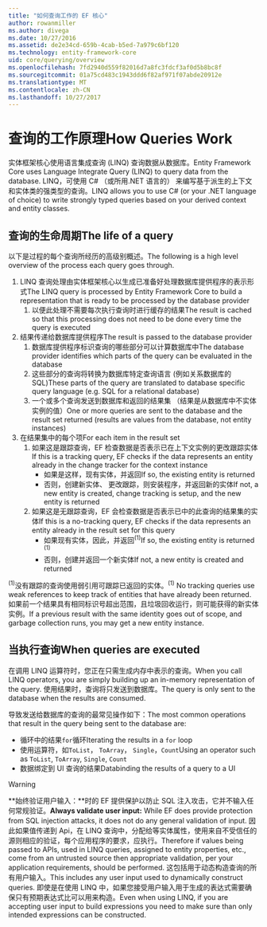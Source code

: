 ```yaml
---
title: "如何查询工作的 EF 核心"
author: rowanmiller
ms.author: divega
ms.date: 10/27/2016
ms.assetid: de2e34cd-659b-4cab-b5ed-7a979c6bf120
ms.technology: entity-framework-core
uid: core/querying/overview
ms.openlocfilehash: 7fd2940d559f82016d7a8fc3fdcf3af0d5b8bc8f
ms.sourcegitcommit: 01a75cd483c1943ddd6f82af971f07abde20912e
ms.translationtype: MT
ms.contentlocale: zh-CN
ms.lasthandoff: 10/27/2017
---
```

# <a name="how-queries-work"></a><span data-ttu-id="70b4c-102">查询的工作原理</span><span class="sxs-lookup"><span data-stu-id="70b4c-102">How Queries Work</span></span>

<span data-ttu-id="70b4c-103">实体框架核心使用语言集成查询 (LINQ) 查询数据从数据库。</span><span class="sxs-lookup"><span data-stu-id="70b4c-103">Entity Framework Core uses Language Integrate Query (LINQ) to query data from the database.</span></span> <span data-ttu-id="70b4c-104">LINQ，可使用 C# （或所用.NET 语言的） 来编写基于派生的上下文和实体类的强类型的查询。</span><span class="sxs-lookup"><span data-stu-id="70b4c-104">LINQ allows you to use C# (or your .NET language of choice) to write strongly typed queries based on your derived context and entity classes.</span></span>

## <a name="the-life-of-a-query"></a><span data-ttu-id="70b4c-105">查询的生命周期</span><span class="sxs-lookup"><span data-stu-id="70b4c-105">The life of a query</span></span>

<span data-ttu-id="70b4c-106">以下是过程的每个查询所经历的高级别概述。</span><span class="sxs-lookup"><span data-stu-id="70b4c-106">The following is a high level overview of the process each query goes through.</span></span>

1. <span data-ttu-id="70b4c-107">LINQ 查询处理由实体框架核心以生成已准备好处理数据库提供程序的表示形式</span><span class="sxs-lookup"><span data-stu-id="70b4c-107">The LINQ query is processed by Entity Framework Core to build a representation that is ready to be processed by the database provider</span></span>
   1. <span data-ttu-id="70b4c-108">以便此处理不需要每次执行查询时进行缓存的结果</span><span class="sxs-lookup"><span data-stu-id="70b4c-108">The result is cached so that this processing does not need to be done every time the query is executed</span></span>
2. <span data-ttu-id="70b4c-109">结果传递给数据库提供程序</span><span class="sxs-lookup"><span data-stu-id="70b4c-109">The result is passed to the database provider</span></span>
   1. <span data-ttu-id="70b4c-110">数据库提供程序标识查询的哪些部分可以计算数据库中</span><span class="sxs-lookup"><span data-stu-id="70b4c-110">The database provider identifies which parts of the query can be evaluated in the database</span></span>
   2. <span data-ttu-id="70b4c-111">这些部分的查询将转换为数据库特定查询语言 (例如关系数据库的 SQL)</span><span class="sxs-lookup"><span data-stu-id="70b4c-111">These parts of the query are translated to database specific query language (e.g. SQL for a relational database)</span></span>
   3. <span data-ttu-id="70b4c-112">一个或多个查询发送到数据库和返回的结果集 （结果是从数据库中不实体实例的值）</span><span class="sxs-lookup"><span data-stu-id="70b4c-112">One or more queries are sent to the database and the result set returned (results are values from the database, not entity instances)</span></span>
3. <span data-ttu-id="70b4c-113">在结果集中的每个项</span><span class="sxs-lookup"><span data-stu-id="70b4c-113">For each item in the result set</span></span>
   1. <span data-ttu-id="70b4c-114">如果这是跟踪查询，EF 检查数据是否表示已在上下文实例的更改跟踪实体</span><span class="sxs-lookup"><span data-stu-id="70b4c-114">If this is a tracking query, EF checks if the data represents an entity already in the change tracker for the context instance</span></span>
      * <span data-ttu-id="70b4c-115">如果是这样，现有实体，并返回</span><span class="sxs-lookup"><span data-stu-id="70b4c-115">If so, the existing entity is returned</span></span>
      * <span data-ttu-id="70b4c-116">否则，创建新实体、 更改跟踪，则安装程序，并返回新的实体</span><span class="sxs-lookup"><span data-stu-id="70b4c-116">If not, a new entity is created, change tracking is setup, and the new entity is returned</span></span>
   2. <span data-ttu-id="70b4c-117">如果这是无跟踪查询，EF 会检查数据是否表示已中的此查询的结果集的实体</span><span class="sxs-lookup"><span data-stu-id="70b4c-117">If this is a no-tracking query, EF checks if the data represents an entity already in the result set for this query</span></span>
      * <span data-ttu-id="70b4c-118">如果现有实体，因此，并返回<sup>(1)</sup></span><span class="sxs-lookup"><span data-stu-id="70b4c-118">If so, the existing entity is returned <sup>(1)</sup></span></span>
      * <span data-ttu-id="70b4c-119">否则，创建并返回一个新实体</span><span class="sxs-lookup"><span data-stu-id="70b4c-119">If not, a new entity is created and returned</span></span>

<span data-ttu-id="70b4c-120"><sup>(1)</sup>没有跟踪的查询使用弱引用可跟踪已返回的实体。</span><span class="sxs-lookup"><span data-stu-id="70b4c-120"><sup>(1)</sup> No tracking queries use weak references to keep track of entities that have already been returned.</span></span> <span data-ttu-id="70b4c-121">如果前一个结果具有相同标识号超出范围，且垃圾回收运行，则可能获得的新实体实例。</span><span class="sxs-lookup"><span data-stu-id="70b4c-121">If a previous result with the same identity goes out of scope, and garbage collection runs, you may get a new entity instance.</span></span>

## <a name="when-queries-are-executed"></a><span data-ttu-id="70b4c-122">当执行查询</span><span class="sxs-lookup"><span data-stu-id="70b4c-122">When queries are executed</span></span>

<span data-ttu-id="70b4c-123">在调用 LINQ 运算符时，您正在只需生成内存中表示的查询。</span><span class="sxs-lookup"><span data-stu-id="70b4c-123">When you call LINQ operators, you are simply building up an in-memory representation of the query.</span></span> <span data-ttu-id="70b4c-124">使用结果时，查询将只发送到数据库。</span><span class="sxs-lookup"><span data-stu-id="70b4c-124">The query is only sent to the database when the results are consumed.</span></span>

<span data-ttu-id="70b4c-125">导致发送给数据库的查询的最常见操作如下：</span><span class="sxs-lookup"><span data-stu-id="70b4c-125">The most common operations that result in the query being sent to the database are:</span></span>
* <span data-ttu-id="70b4c-126">循环中的结果`for`循环</span><span class="sxs-lookup"><span data-stu-id="70b4c-126">Iterating the results in a `for` loop</span></span>
* <span data-ttu-id="70b4c-127">使用运算符，如`ToList`， `ToArray`， `Single`，`Count`</span><span class="sxs-lookup"><span data-stu-id="70b4c-127">Using an operator such as `ToList`, `ToArray`, `Single`, `Count`</span></span>
* <span data-ttu-id="70b4c-128">数据绑定到 UI 查询的结果</span><span class="sxs-lookup"><span data-stu-id="70b4c-128">Databinding the results of a query to a UI</span></span>

> [!WARNING]  
> <span data-ttu-id="70b4c-129">**始终验证用户输入：**时的 EF 提供保护以防止 SQL 注入攻击，它并不输入任何常规验证。</span><span class="sxs-lookup"><span data-stu-id="70b4c-129">**Always validate user input:** While EF does provide protection from SQL injection attacks, it does not do any general validation of input.</span></span> <span data-ttu-id="70b4c-130">因此如果值传递到 Api，在 LINQ 查询中，分配给等实体属性，使用来自不受信任的源则相应的验证，每个应用程序的要求，应执行。</span><span class="sxs-lookup"><span data-stu-id="70b4c-130">Therefore if values being passed to APIs, used in LINQ queries, assigned to entity properties, etc., come from an untrusted source then appropriate validation, per your application requirements, should be performed.</span></span> <span data-ttu-id="70b4c-131">这包括用于动态构造查询的所有用户输入。</span><span class="sxs-lookup"><span data-stu-id="70b4c-131">This includes any user input used to dynamically construct queries.</span></span> <span data-ttu-id="70b4c-132">即使是在使用 LINQ 中，如果您接受用户输入用于生成的表达式需要确保只有预期表达式比可以用来构造。</span><span class="sxs-lookup"><span data-stu-id="70b4c-132">Even when using LINQ, if you are accepting user input to build expressions you need to make sure than only intended expressions can be constructed.</span></span>
